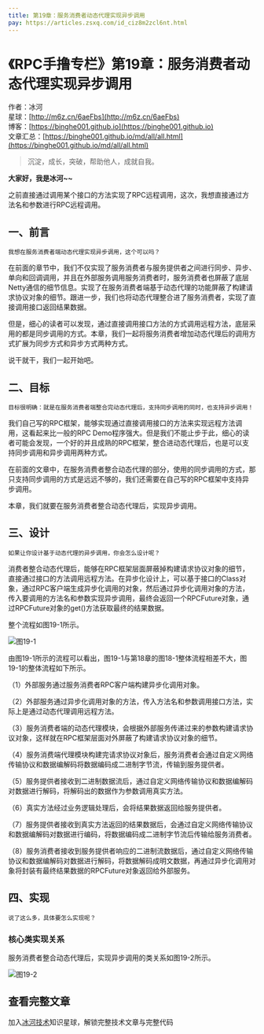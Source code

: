 ```yaml
---
title: 第19章：服务消费者动态代理实现异步调用
pay: https://articles.zsxq.com/id_ciz8m2zcl6nt.html
---
```


# 《RPC手撸专栏》第19章：服务消费者动态代理实现异步调用

作者：冰河
<br/>星球：[http://m6z.cn/6aeFbs](http://m6z.cn/6aeFbs)
<br/>博客：[https://binghe001.github.io](https://binghe001.github.io)
<br/>文章汇总：[https://binghe001.github.io/md/all/all.html](https://binghe001.github.io/md/all/all.html)

> 沉淀，成长，突破，帮助他人，成就自我。

**大家好，我是冰河~~**

之前直接通过调用某个接口的方法实现了RPC远程调用，这次，我想直接通过方法名和参数进行RPC远程调用。

## 一、前言

`我想在服务消费者端动态代理实现异步调用，这个可以吗？`

在前面的章节中，我们不仅实现了服务消费者与服务提供者之间进行同步、异步、单向和回调调用，并且在外部服务调用服务消费者时，服务消费者也屏蔽了底层Netty通信的细节信息。实现了在服务消费者端基于动态代理的功能屏蔽了构建请求协议对象的细节。跟进一步，我们也将动态代理整合进了服务消费者，实现了直接调用接口返回结果数据。

但是，细心的读者可以发现，通过直接调用接口方法的方式调用远程方法，底层采用的都是同步调用的方式。本章，我们一起将服务消费者增加动态代理后的调用方式扩展为同步方式和异步方式两种方式。

说干就干，我们一起开始吧。

## 二、目标

`目标很明确：就是在服务消费者端整合完动态代理后，支持同步调用的同时，也支持异步调用！`

我们自己写的RPC框架，能够实现通过直接调用接口的方法来实现远程方法调用，这看起来比一般的RPC Demo程序强大。但是我们不能止步于此，细心的读者可能会发现，一个好的并且成熟的RPC框架，整合进动态代理后，也是可以支持同步调用和异步调用两种方式。

在前面的文章中，在服务消费者整合动态代理的部分，使用的同步调用的方式，那只支持同步调用的方式是远远不够的，我们还需要在自己写的RPC框架中支持异步调用。

本章，我们就要在服务消费者整合动态代理后，实现异步调用。

## 三、设计

`如果让你设计基于动态代理的异步调用，你会怎么设计呢？`

消费者整合动态代理后，能够在RPC框架层面屏蔽掉构建请求协议对象的细节，直接通过接口的方法调用远程方法。在异步化设计上，可以基于接口的Class对象，通过RPC客户端生成异步化调用的对象，然后通过异步化调用对象的方法，传入要调用的方法名和参数实现异步调用，最终会返回一个RPCFuture对象，通过RPCFuture对象的get()方法获取最终的结果数据。

整个流程如图19-1所示。

![图19-1](https://binghe001.github.io/assets/images/middleware/rpc/rpc-2022-10-18-001.png)

由图19-1所示的流程可以看出，图19-1与第18章的图18-1整体流程相差不大，图19-1的整体流程如下所示。

（1）外部服务通过服务消费者RPC客户端构建异步化调用对象。

（2）外部服务通过异步化调用对象的方法，传入方法名和参数调用接口方法，实际上是通过动态代理调用远程方法。

（3）服务消费者端的动态代理模块，会根据外部服务传递过来的参数构建请求协议对象，这样就在RPC框架层面对外屏蔽了构建请求协议对象的细节。

（4）服务消费端代理模块构建完请求协议对象后，服务消费者会通过自定义网络传输协议和数据编解码将数据编码成二进制字节流，传输到服务提供者。

（5）服务提供者接收到二进制数据流后，通过自定义网络传输协议和数据编解码对数据进行解码，将解码出的数据作为参数调用真实方法。

（6）真实方法经过业务逻辑处理后，会将结果数据返回给服务提供者。

（7）服务提供者接收到真实方法返回的结果数据后，会通过自定义网络传输协议和数据编解码对数据进行编码，将数据编码成二进制字节流后传输给服务消费者。

（8）服务消费者接收到服务提供者响应的二进制流数据后，通过自定义网络传输协议和数据编解码对数据进行解码，将数据解码成明文数据，再通过异步化调用对象将封装有最终结果数据的RPCFuture对象返回给外部服务。

## 四、实现

`说了这么多，具体要怎么实现呢？`

### 核心类实现关系

服务消费者整合动态代理后，实现异步调用的类关系如图19-2所示。

![图19-2](https://binghe001.github.io/assets/images/middleware/rpc/rpc-2022-10-18-002.png)

## 查看完整文章

加入[冰河技术](http://m6z.cn/6aeFbs)知识星球，解锁完整技术文章与完整代码